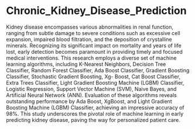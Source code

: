 # Chronic_Kidney_Disease_Prediction
Kidney disease encompasses various abnormalities in renal function, ranging from subtle damage to severe conditions such as excessive cell expansion, impaired blood filtration, and the deposition of crystalline minerals. Recognizing its significant impact on mortality and years of life lost, early detection becomes paramount in providing timely and focused medical interventions. This research employs a diverse set of machine learning algorithms, including K-Nearest Neighbors, Decision Tree Classifier, Random Forest Classifier, Ada Boost Classifier, Gradient Boosting Classifier, Stochastic Gradient Boosting, Xg-
Boost, Cat Boost Classifier, Extra Trees Classifier, Light Gradient Boosting Machine (LGBM) Classifier, Logistic Regression, Support Vector Machine (SVM), Naive Bayes, and Artificial Neural Network (ANN). Evaluation of these algorithms reveals outstanding performance by Ada Boost, XgBoost, and Light Gradient Boosting Machine (LGBM) Classifier, achieving an impressive accuracy of 98%. This study underscores the pivotal role of machine learning in early predicting kidney disease, paving the way for personalized patient care.
